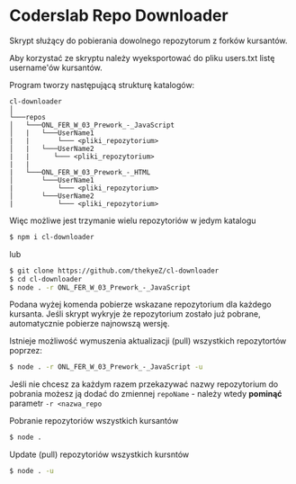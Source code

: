 # Coderslab Repo Downloader


Skrypt służący do pobierania dowolnego repozytorum z forków kursantów.

Aby korzystać ze skryptu należy wyeksportować do pliku users.txt listę username'ów kursantów.

Program tworzy następującą strukturę katalogów:

```
cl-downloader
│
└───repos
│   └───ONL_FER_W_03_Prework_-_JavaScript
│   |   └───UserName1
|   |       └─── <pliki_repozytorium>
│   |   └───UserName2
|   |      └─── <pliki_repozytorium>
|   |
|   └───ONL_FER_W_03_Prework_-_HTML
│       └───UserName1
|           └─── <pliki_repozytorium>
│       └───UserName2
|           └─── <pliki_repozytorium>
```

Więc możliwe jest trzymanie wielu repozytoriów w jedym katalogu
```sh
$ npm i cl-downloader
```
lub

```sh
$ git clone https://github.com/thekyeZ/cl-downloader
$ cd cl-downloader
$ node . -r ONL_FER_W_03_Prework_-_JavaScript
```

Podana wyżej komenda pobierze wskazane repozytorium dla każdego kursanta. Jeśli skrypt wykryje że repozytorium zostało już pobrane, automatycznie pobierze najnowszą wersję.

Istnieje możliwość wymuszenia aktualizacji (pull) wszystkich repozytortów poprzez:

```sh
$ node . -r ONL_FER_W_03_Prework_-_JavaScript -u
```

Jeśli nie chcesz za każdym razem przekazywać nazwy repozytorium do pobrania możesz ją dodać do zmiennej `repoName` - należy wtedy __pominąć__ parametr `-r <nazwa_repo`

Pobranie repozytoriów wszystkich kursantów
```sh
$ node .
```

Update (pull) repozytoriów wszystkich kursntów
```sh
$ node . -u
```